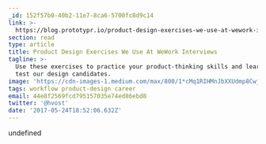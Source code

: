 ```yaml
---
_id: 152f57b0-40b2-11e7-8ca6-5700fc8d9c14
link: >-
  https://blog.prototypr.io/product-design-exercises-we-use-at-wework-interviews-2ee1f5a57319
section: read
type: article
title: Product Design Exercises We Use At WeWork Interviews
tagline: >-
  Use these exercises to practice your product-thinking skills and learn how we
  test our design candidates.
image: 'https://cdn-images-1.medium.com/max/800/1*cMq1RIHMnJbXXUdmp8CwjA.jpeg'
tags: workflow product-design career
email: 44e8f2569fcd795157035e74ed86ebd8
twitter: '@hvost'
date: '2017-05-24T18:52:06.632Z'
---
```

undefined
